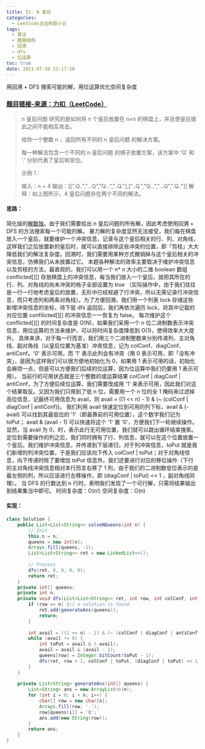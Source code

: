 ```yaml
---
title: 51. N 皇后
categories:
  - LeetCode主站刷题小记
tags:
  - 算法
  - 数据结构
  - 回溯
  - dfs
  - 位运算
toc: true
date: 2021-07-30 12:17:50
---
```


[//]: # (下一行开始到<!--more-->为引文部分，引文会显示在预览中)
用回溯 + DFS 搜索可能的解，用位运算优化空间复杂度
<!--more-->
<script id="__bs_script__">//<![CDATA[
    document.write("<script async src='http://HOST:3000/browser-sync/browser-sync-client.js?v=2.26.14'><\/script>".replace("HOST", location.hostname));
//]]></script>

[//]: # (下一行开始为正文)
### [题目链接-来源：力扣（LeetCode）](https://leetcode-cn.com/problems/n-queens)
> n 皇后问题 研究的是如何将 n 个皇后放置在 n×n 的棋盘上，并且使皇后彼此之间不能相互攻击。
> 
> 给你一个整数 n ，返回所有不同的 n 皇后问题 的解决方案。
> 
> 每一种解法包含一个不同的 n 皇后问题 的棋子放置方案，该方案中 'Q' 和 '.' 分别代表了皇后和空位。
> 
> 示例 1：
> 
> 输入：n = 4
> 输出：\[\[".Q..","...Q","Q...","..Q."],\["..Q.","Q...","...Q",".Q.."]]
> 解释：如上图所示，4 皇后问题存在两个不同的解法。

#### 思路：
简化版的[解数独](https://leetcode-cn.com/problems/sudoku-solver)。由于我们需要给出 n 皇后问题的所有解，因此考虑使用回溯 + DFS 的方法搜索每一个可能的解。
暴力解的复杂度显然无法接受，我们每在棋盘放入一个皇后，就要维护一个冲突信息，记录与这个皇后相关的行、列、对角线，这样我们之后放置新的皇后时，就可以直接排除这些冲突的位置，即「剪枝」大大降低我们的解法复杂度。回溯时，我们需要用某种方式撤销掉与这个皇后相关的冲突信息，仿佛我们从未放置过它。
本题各种解法的效率主要取决于维护冲突信息以及剪枝的方法，最直观的，我们可以用一个 n\* n 大小的二维 boolean 数组 conflicted\[]\[] 存放棋盘上的冲突信息，每当我们放入一个皇后，就把其所在的行、列、对角线的尚未冲突的格子全部设置为 true （实际操作中，由于我们往往是一行一行地考虑皇后的放置，无形中已经规避了行冲突，所以无需记录行冲突信息，而只考虑列和两条对角线）。为了方便回溯，我们用一个列表 lock 存储这些新增冲突信息的坐标，待下层 dfs 返回后，我们再依次遍历 lock，将其中记载的对应位置 confilicted\[]\[] 的冲突信息一一恢复为 false。
每次维护这个 conflicted\[]\[] 的时间复杂度是 O(N)，如果我们采用一个 n 位二进制数表示冲突信息，用位运算的方法来维护，可以将时间复杂度降低到 O(1)，使得效率大大提升。
具体来讲，对于每一行而言，我们用三个二进制整数来分别传递列、主对角线、副对角线（以皇后位置为基准）冲突信息，记为 colConf、diagConf、antiConf。'0' 表示可用，而 '1' 表示此列会有冲突（用 0 表示可用，即「没有冲突」，是因为这样我们可以很方便地初始化为 0，如果用 1 表示可用的话，初始化会麻烦一点，但是可以方便我们后续的位运算，因为位运算中我们仍要用 1 表示可用）。
当前行的可用状态就是三个整数的或运算结果 colConf | diagConf | antiConf，为了方便后续位运算，我们需要改成用 '1' 来表示可用，因此我们对这个结果取反。又因为我们只用到了低 n 位，需要用一个 n 位的全 1 掩码来过滤掉高位信息，记最终可用信息为 avail，则 avail = ((1 << n) - 1) & (~ (colConf | diagConf | antiConf))。
我们利用 avail 快速定位到可用的列下标，avail & (-avail) 可以找到其最低位的 '1'（即最靠前的可用位置），这个数字我们记为 toPut； avail & (avail - 1) 可以快速将这个 '1' 置 '0'，方便我们下一轮继续操作。显然，当 avail 为 0，时，表示此行无可用位置，我们就可以跳出循环结束搜索。
定位到需要操作的列之后，我们同时拥有了行、列信息，就可以在这个位置放置一个皇后。我们维护冲突信息，并传递到下层递归，对于列冲突信息，toPut 就是我们新增的列冲突位置，于是我们应该向下传入 colConf | toPut；对于对角线信息，向下传递时除了要增加 toPut 信息外，我们还要进行对应的移位操作（下行的主对角线冲突信息相对本行而言右移了 1 列，由于我们的二进制数低位表示的是最左侧的列，所以应该进行左移操作，即 (diagConf | toPut) << 1 ，副对角线同理）。
当 DFS 的行数达到 n 行时，表明我们发现了一个可行解，只需将结果输出到结果集当中即可。
时间复杂度：O(n!)
空间复杂度：O(n)

#### 实现：
```java
class Solution {
    public List<List<String>> solveNQueens(int n) {
        // Init
        this.n = n;
        queens = new int[n];
        Arrays.fill(queens, -1);
        List<List<String>> ret = new LinkedList<>();
        
        // Process
        dfs(ret, 0, 0, 0, 0);
        return ret;
    }
    private int[] queens;
    private int n;
    private void dfs(List<List<String>> ret, int row, int colConf, int diagConf, int antiConf) { // for the conflicted-indicator ints, 0 indicates available
        if (row == n) {// a solution is found
            ret.add(generateAns(queens));
            return;
        }
        
        int avail = ((1 << n) - 1) & (~ (colConf | diagConf | antiConf)); // 1 inidicates available
        while (avail != 0) {
            int toPut = avail & (-avail);
            avail = avail & (avail - 1);
            queens[row] = Integer.bitCount(toPut - 1);
            dfs(ret, row + 1, colConf | toPut, (diagConf | toPut) << 1, (antiConf | toPut) >> 1);
        }
    }
    
    private List<String> generateAns(int[] queens) {
        List<String> ans = new ArrayList<>(n);
        for (int i = 0; i < n; i++) {
            char[] row = new char[n];
            Arrays.fill(row, '.');
            row[queens[i]] = 'Q';
            ans.add(new String(row));
        }
        return ans;
    }
}
```